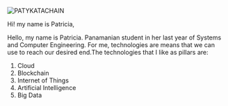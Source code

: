 
![PATYKATACHAIN](https://user-images.githubusercontent.com/105579713/175374541-930bc56a-833e-43d1-996b-994ec06faaf5.jpg)
<!--
**Patykatachain/Patykatachain** is a ✨ _special_ ✨ repository because its `README.md` (this file) appears on your GitHub profile.

Here are some ideas to get you started:

- 🔭 I’m currently working on ...
- 🌱 I’m currently learning ...
- 👯 I’m looking to collaborate on ...
- 🤔 I’m looking for help with ...
- 💬 Ask me about ...
- 📫 How to reach me: ...
- 😄 Pronouns: ...
- ⚡ Fun fact: ...
-->
Hi! my name is Patricia,

Hello, my name is Patricia. Panamanian student in her last year of Systems and Computer Engineering.
For me, technologies are means that we can use to reach our desired end.The technologies that I like as pillars are:

1. Cloud
2. Blockchain
3. Internet of Things
4. Artificial Intelligence
5. Big Data
